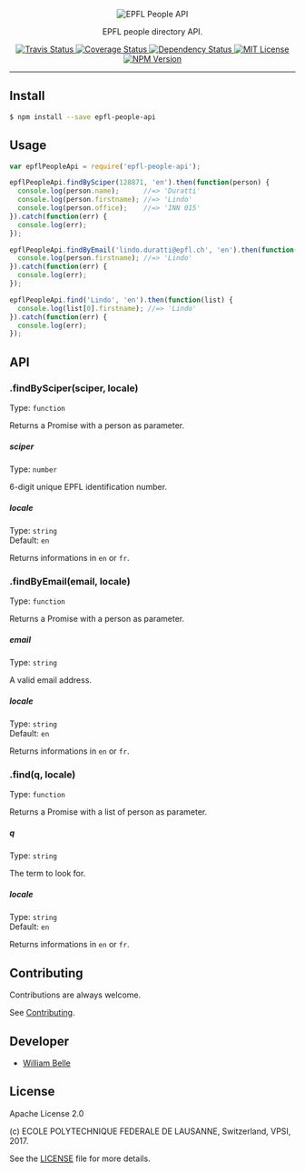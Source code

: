 <p align="center">
  <img alt="EPFL People API" src="https://raw.githubusercontent.com/epfl-devrun/epfl-people-api/master/docs/readme/readme-logo.png">
</p>

<p align="center">
  EPFL people directory API.
</p>

<p align="center">
  <a href="https://travis-ci.org/epfl-devrun/epfl-people-api">
    <img alt="Travis Status" src="https://travis-ci.org/epfl-devrun/epfl-people-api.svg?branch=master">
  </a>
  <a href="https://coveralls.io/github/epfl-devrun/epfl-people-api?branch=master">
    <img alt="Coverage Status" src="https://coveralls.io/repos/github/epfl-devrun/epfl-people-api/badge.svg?branch=master"/>
  </a>
  <a href='https://gemnasium.com/github.com/epfl-devrun/epfl-people-api'>
    <img alt="Dependency Status" src="https://gemnasium.com/badges/github.com/epfl-devrun/epfl-people-api.svg" />
  </a>
  <a href="https://raw.githubusercontent.com/epfl-devrun/epfl-people-api/master/LICENSE">
    <img alt="MIT License" src="https://img.shields.io/badge/license-Apache%202.0-blue.svg">
  </a>
  <a href='https://www.npmjs.com/package/epfl-people-api'>
    <img alt="NPM Version" src="https://img.shields.io/npm/v/epfl-people-api.svg" />
  </a>
</p>

---

Install
-------

```bash
$ npm install --save epfl-people-api
```

Usage
-----

```javascript
var epflPeopleApi = require('epfl-people-api');

epflPeopleApi.findBySciper(128871, 'en').then(function(person) {
  console.log(person.name);      //=> 'Duratti'
  console.log(person.firstname); //=> 'Lindo'
  console.log(person.office);    //=> 'INN 015'
}).catch(function(err) {
  console.log(err);
});

epflPeopleApi.findByEmail('lindo.duratti@epfl.ch', 'en').then(function(person) {
  console.log(person.firstname); //=> 'Lindo'
}).catch(function(err) {
  console.log(err);
});

epflPeopleApi.find('Lindo', 'en').then(function(list) {
  console.log(list[0].firstname); //=> 'Lindo'
}).catch(function(err) {
  console.log(err);
});
```

API
---

### .findBySciper(sciper, locale)

Type: `function`

Returns a Promise with a person as parameter.

##### sciper

Type: `number`

6-digit unique EPFL identification number.

##### locale

Type: `string`<br>
Default: `en`

Returns informations in `en` or `fr`.

### .findByEmail(email, locale)

Type: `function`

Returns a Promise with a person as parameter.

##### email

Type: `string`

A valid email address.

##### locale

Type: `string`<br>
Default: `en`

Returns informations in `en` or `fr`.

### .find(q, locale)

Type: `function`

Returns a Promise with a list of person as parameter.

##### q

Type: `string`

The term to look for.

##### locale

Type: `string`<br>
Default: `en`

Returns informations in `en` or `fr`.


Contributing
------------

Contributions are always welcome.

See [Contributing](CONTRIBUTING.md).

Developer
---------

  * [William Belle](https://github.com/williambelle)

License
-------

Apache License 2.0

(c) ECOLE POLYTECHNIQUE FEDERALE DE LAUSANNE, Switzerland, VPSI, 2017.

See the [LICENSE](LICENSE) file for more details.
